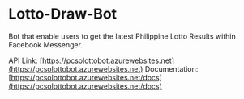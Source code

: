 # Lotto-Draw-Bot
Bot that enable users to get the latest Philippine Lotto Results within Facebook Messenger. 

API Link: [https://pcsolottobot.azurewebsites.net](https://pcsolottobot.azurewebsites.net)
Documentation: [https://pcsolottobot.azurewebsites.net/docs](https://pcsolottobot.azurewebsites.net/docs)
